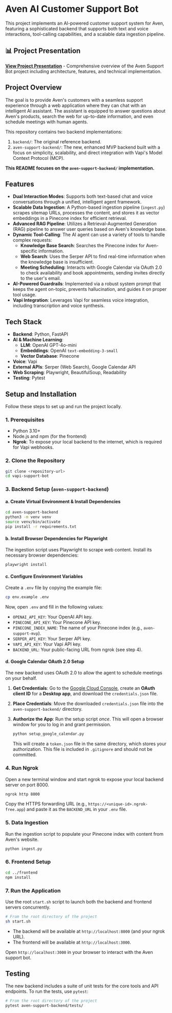# Aven AI Customer Support Bot

This project implements an AI-powered customer support system for Aven, featuring a sophisticated backend that supports both text and voice interactions, tool-calling capabilities, and a scalable data ingestion pipeline.

## 📊 Project Presentation

**[View Project Presentation](https://docs.google.com/presentation/d/1TBUtS0c7-bJFf6Ao_GkWYZHK6kai9lotmdDtOjGnXf4/edit?usp=sharing)** - Comprehensive overview of the Aven Support Bot project including architecture, features, and technical implementation.

## Project Overview

The goal is to provide Aven's customers with a seamless support experience through a web application where they can chat with an intelligent AI assistant. The assistant is equipped to answer questions about Aven's products, search the web for up-to-date information, and even schedule meetings with human agents.

This repository contains two backend implementations:
1.  `backend/`: The original reference backend.
2.  `aven-support-backend/`: The new, enhanced MVP backend built with a focus on simplicity, scalability, and direct integration with Vapi's Model Context Protocol (MCP).

**This README focuses on the `aven-support-backend/` implementation.**

## Features

-   **Dual Interaction Modes**: Supports both text-based chat and voice conversations through a unified, intelligent agent framework.
-   **Scalable Data Ingestion**: A Python-based ingestion pipeline (`ingest.py`) scrapes sitemap URLs, processes the content, and stores it as vector embeddings in a Pinecone index for efficient retrieval.
-   **Advanced RAG Pipeline**: Utilizes a Retrieval-Augmented Generation (RAG) pipeline to answer user queries based on Aven's knowledge base.
-   **Dynamic Tool-Calling**: The AI agent can use a variety of tools to handle complex requests:
    -   **Knowledge Base Search**: Searches the Pinecone index for Aven-specific information.
    -   **Web Search**: Uses the Serper API to find real-time information when the knowledge base is insufficient.
    -   **Meeting Scheduling**: Interacts with Google Calendar via OAuth 2.0 to check availability and book appointments, sending invites directly to the user's email.
-   **AI-Powered Guardrails**: Implemented via a robust system prompt that keeps the agent on-topic, prevents hallucination, and guides it on proper tool usage.
-   **Vapi Integration**: Leverages Vapi for seamless voice integration, including transcription and voice synthesis.

## Tech Stack

-   **Backend**: Python, FastAPI
-   **AI & Machine Learning**:
    -   **LLM**: OpenAI GPT-4o-mini
    -   **Embeddings**: OpenAI `text-embedding-3-small`
    -   **Vector Database**: Pinecone
-   **Voice**: Vapi
-   **External APIs**: Serper (Web Search), Google Calendar API
-   **Web Scraping**: Playwright, BeautifulSoup, Readability
-   **Testing**: Pytest

## Setup and Installation

Follow these steps to set up and run the project locally.

### 1. Prerequisites

-   Python 3.10+
-   Node.js and npm (for the frontend)
-   **Ngrok**: To expose your local backend to the internet, which is required for Vapi webhooks.

### 2. Clone the Repository

```bash
git clone <repository-url>
cd vapi-support-bot
```

### 3. Backend Setup (`aven-support-backend`)

#### a. Create Virtual Environment & Install Dependencies

```bash
cd aven-support-backend
python3 -m venv venv
source venv/bin/activate
pip install -r requirements.txt
```

#### b. Install Browser Dependencies for Playwright

The ingestion script uses Playwright to scrape web content. Install its necessary browser dependencies:

```bash
playwright install
```

#### c. Configure Environment Variables

Create a `.env` file by copying the example file:

```bash
cp env.example .env
```

Now, open `.env` and fill in the following values:
-   `OPENAI_API_KEY`: Your OpenAI API key.
-   `PINECONE_API_KEY`: Your Pinecone API key.
-   `PINECONE_INDEX_NAME`: The name of your Pinecone index (e.g., `aven-support-mvp`).
-   `SERPER_API_KEY`: Your Serper API key.
-   `VAPI_API_KEY`: Your Vapi API key.
-   `BACKEND_URL`: Your public-facing URL from ngrok (see step 4).

#### d. Google Calendar OAuth 2.0 Setup

The new backend uses OAuth 2.0 to allow the agent to schedule meetings on your behalf.

1.  **Get Credentials**: Go to the [Google Cloud Console](https://console.cloud.google.com/apis/credentials), create an **OAuth client ID** for a **Desktop app**, and download the `credentials.json` file.
2.  **Place Credentials**: Move the downloaded `credentials.json` file into the `aven-support-backend/` directory.
3.  **Authorize the App**: Run the setup script *once*. This will open a browser window for you to log in and grant permission.

    ```bash
    python setup_google_calendar.py
    ```

    This will create a `token.json` file in the same directory, which stores your authorization. This file is included in `.gitignore` and should not be committed.

### 4. Run Ngrok

Open a new terminal window and start ngrok to expose your local backend server on port 8000.

```bash
ngrok http 8000
```

Copy the HTTPS forwarding URL (e.g., `https://<unique-id>.ngrok-free.app`) and paste it as the `BACKEND_URL` in your `.env` file.

### 5. Data Ingestion

Run the ingestion script to populate your Pinecone index with content from Aven's website.

```bash
python ingest.py
```

### 6. Frontend Setup

```bash
cd ../frontend
npm install
```

### 7. Run the Application

Use the root `start.sh` script to launch both the backend and frontend servers concurrently.

```bash
# From the root directory of the project
sh start.sh
```

-   The backend will be available at `http://localhost:8000` (and your ngrok URL).
-   The frontend will be available at `http://localhost:3000`.

Open `http://localhost:3000` in your browser to interact with the Aven support bot.

## Testing

The new backend includes a suite of unit tests for the core tools and API endpoints. To run the tests, use `pytest`:

```bash
# From the root directory of the project
pytest aven-support-backend/tests/
``` 
